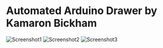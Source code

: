 # Automated Arduino Drawer by Kamaron Bickham
![Screenshot1](https://github.com/KamaronB/Arduino_Drawer/blob/master/Pics/20190421_001333.jpg)
![Screenshot2](https://github.com/KamaronB/Arduino_Drawer/blob/master/Pics/20190421_174005.jpg)
![Screenshot3](https://github.com/KamaronB/Arduino_Drawer/blob/master/Pics/20190421_174007.jpg)
